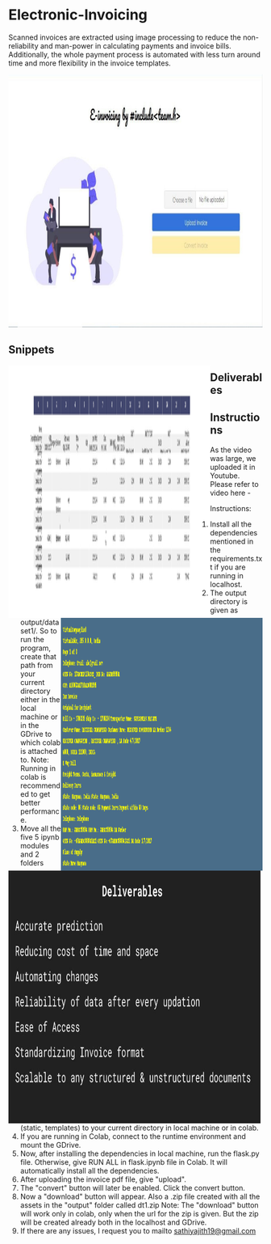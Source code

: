 # Electronic-Invoicing 
Scanned invoices are extracted using image processing to reduce the non-reliability and man-power in calculating payments and invoice bills. Additionally, the whole payment process is automated with less turn around time and more flexibility in the invoice templates.

<img width="1000" height="500" src="images/web.jpg">

## Snippets
<div>
<img align="left" width="400" height="500" src="images/snippets/dataset1/desttable1.jpg">
<img align="right" width="400" height="500" src="images/snippets/dataset1/desttext1.png">
</div>

## Deliverables
<img align="left" width="500" height="500" src="images/deliverables.jpg">

## Instructions 
As the video was large, we uploaded it in Youtube.
Please refer to video here - 

Instructions:
1) Install all the dependencies mentioned in the requirements.txt if you are running in localhost. 
2) The output directory is given as output/dataset1/. So to run the program, create that path from your current directory either in the local machine or in the GDrive to which colab is attached to.
	Note: Running in colab is recommended to get better performance.
4) Move all the five 5 ipynb modules and 2 folders (static, templates) to your current directory in local machine or in colab.
5) If you are running in Colab, connect to the runtime environment and mount the GDrive.
6) Now, after installing the dependencies in local machine, run the flask.py file. Otherwise, give RUN ALL in flask.ipynb file in Colab. It will automatically install all the dependencies.
7) After uploading the invoice pdf file, give "upload".
8) The "convert" button will later be enabled. Click the convert button.
9) Now a "download" button will appear. Also a .zip file created with all the assets in the "output" folder called dt1.zip
	Note: The "download" button will work only in colab, only when the url for the zip is given. But the zip will be created already both in the localhost and GDrive.
10) If there are any issues, I request you to mailto sathiyajith19@gmail.com
